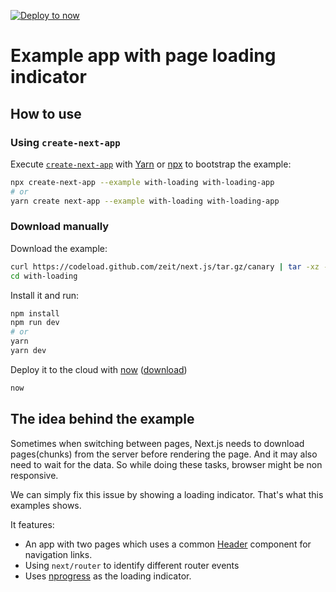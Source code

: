 [![Deploy to now](https://deploy.now.sh/static/button.svg)](https://deploy.now.sh/?repo=https://github.com/zeit/next.js/tree/master/examples/with-loading)
# Example app with page loading indicator

## How to use

### Using `create-next-app`

Execute [`create-next-app`](https://github.com/segmentio/create-next-app) with [Yarn](https://yarnpkg.com/lang/en/docs/cli/create/) or [npx](https://github.com/zkat/npx#readme) to bootstrap the example:

```bash
npx create-next-app --example with-loading with-loading-app
# or
yarn create next-app --example with-loading with-loading-app
```

### Download manually

Download the example:

```bash
curl https://codeload.github.com/zeit/next.js/tar.gz/canary | tar -xz --strip=2 next.js-canary/examples/with-loading
cd with-loading
```

Install it and run:

```bash
npm install
npm run dev
# or
yarn
yarn dev
```

Deploy it to the cloud with [now](https://zeit.co/now) ([download](https://zeit.co/download))

```bash
now
```

## The idea behind the example

Sometimes when switching between pages, Next.js needs to download pages(chunks) from the server before rendering the page. And it may also need to wait for the data. So while doing these tasks, browser might be non responsive.

We can simply fix this issue by showing a loading indicator. That's what this examples shows.

It features:

* An app with two pages which uses a common [Header](./components/Header.js) component for navigation links.
* Using `next/router` to identify different router events
* Uses [nprogress](https://github.com/rstacruz/nprogress) as the loading indicator.
